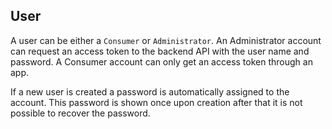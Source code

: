 
## User

A user can be either a `Consumer` or `Administrator`. An Administrator account 
can request an access token to the backend API with the user name and password. 
A Consumer account can only get an access token through an app.

If a new user is created a password is automatically assigned to the account.
This password is shown once upon creation after that it is not possible to
recover the password.
